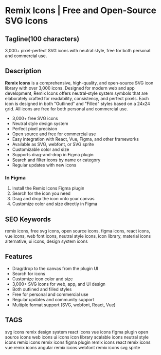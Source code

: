 # Remix Icons | Free and Open-Source SVG Icons

## Tagline(100 characters)

3,000+ pixel-perfect SVG icons with neutral style, free for both personal and commercial use.

## Description

**Remix Icons** is a comprehensive, high-quality, and open-source SVG icon library with over 3,000 icons. Designed for modern web and app development, Remix Icons offers neutral-style system symbols that are elaborately crafted for readability, consistency, and perfect pixels. Each icon is designed in both "Outlined" and "Filled" styles based on a 24x24 grid. All icons are free for both personal and commercial use.

- 3,000+ free SVG icons
- Neutral style design system
- Perfect pixel precision
- Open source and free for commercial use
- Easy integration with React, Vue, Figma, and other frameworks
- Available as SVG, webfont, or SVG sprite
- Customizable color and size
- Supports drag-and-drop in Figma plugin
- Search and filter icons by name or category
- Regular updates with new icons

### In Figma

1. Install the Remix Icons Figma plugin
2. Search for the icon you need
3. Drag and drop the icon onto your canvas
4. Customize color and size directly in Figma

## SEO Keywords

remix icons, free svg icons, open source icons, figma icons, react icons, vue icons, web font icons, neutral style icons, icon library, material icons alternative, ui icons, design system icons

## Features

- Drag/drop to the canvas from the plugin UI
- Search for icons
- Customize icon color and size
- 3,000+ SVG icons for web, app, and UI design
- Both outlined and filled styles
- Free for personal and commercial use
- Regular updates and community support
- Multiple format support (SVG, webfont, React, Vue)

## TAGS

svg icons
remix design system
react icons
vue icons
figma plugin
open source icons
web icons
ui icons
icon library
scalable icons
neutral style icons
remix icons
remix icons figma plugin
remix icons react
remix icons vue
remix icons angular
remix icons webfont
remix icons svg sprite
